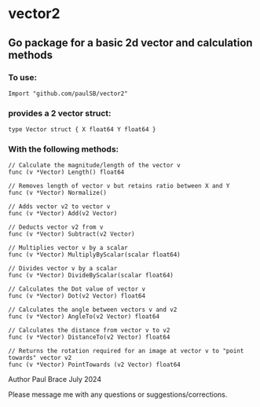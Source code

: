 # vector2
## Go package for a basic 2d vector and calculation methods

### To use:

`Import "github.com/paulSB/vector2"`

### provides a 2 vector struct:

`type Vector struct {
	X float64
	Y float64
}`

### With the following methods:

```
// Calculate the magnitude/length of the vector v
func (v *Vector) Length() float64

// Removes length of vector v but retains ratio between X and Y
func (v *Vector) Normalize()

// Adds vector v2 to vector v
func (v *Vector) Add(v2 Vector)

// Deducts vector v2 from v
func (v *Vector) Subtract(v2 Vector)

// Multiplies vector v by a scalar
func (v *Vector) MultiplyByScalar(scalar float64)

// Divides vector v by a scalar
func (v *Vector) DivideByScalar(scalar float64)

// Calculates the Dot value of vector v
func (v *Vector) Dot(v2 Vector) float64

// Calculates the angle between vectors v and v2
func (v *Vector) AngleTo(v2 Vector) float64

// Calculates the distance from vector v to v2
func (v *Vector) DistanceTo(v2 Vector) float64

// Returns the rotation required for an image at vector v to "point towards" vector v2
func (v *Vector) PointTowards (v2 Vector) float64
```

Author Paul Brace
July 2024

Please message me with any questions or suggestions/corrections.
